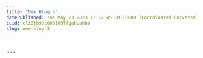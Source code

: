 ```yaml
---
title: "New Blog 3"
datePublished: Tue May 23 2023 17:12:45 GMT+0000 (Coordinated Universal Time)
cuid: cli0jb99c000109lfgahuahbb
slug: new-blog-3

---
```


......